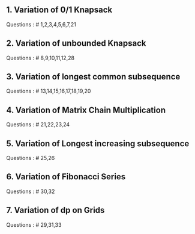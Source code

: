 ## 1. Variation of 0/1 Knapsack
   Questions :
    # 1,2,3,4,5,6,7,21

## 2. Variation of unbounded Knapsack
   Questions :
    # 8,9,10,11,12,28
    
## 3. Variation of longest common subsequence
   Questions :
    # 13,14,15,16,17,18,19,20
    
## 4. Variation of Matrix Chain Multiplication
   Questions :
    # 21,22,23,24
    

## 5. Variation of Longest increasing subsequence
   Questions :
    # 25,26
    
## 6. Variation of Fibonacci Series
   Questions :
    # 30,32
    
## 7. Variation of dp on Grids
   Questions :
    # 29,31,33
    
    
     
    
    
    
    
    
    
    
    
    
    
 
